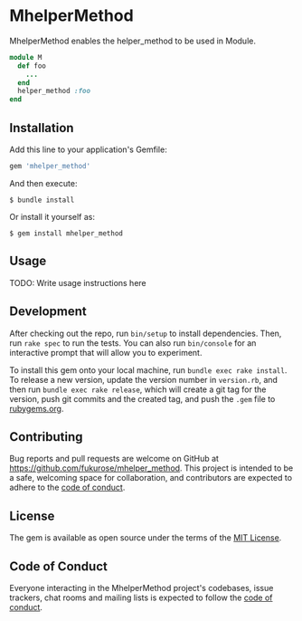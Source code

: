 # MhelperMethod

MhelperMethod enables the helper_method to be used in Module.

```ruby
module M
  def foo
    ...
  end
  helper_method :foo
end
```

## Installation

Add this line to your application's Gemfile:

```ruby
gem 'mhelper_method'
```

And then execute:

    $ bundle install

Or install it yourself as:

    $ gem install mhelper_method

## Usage

TODO: Write usage instructions here

## Development

After checking out the repo, run `bin/setup` to install dependencies. Then, run `rake spec` to run the tests. You can also run `bin/console` for an interactive prompt that will allow you to experiment.

To install this gem onto your local machine, run `bundle exec rake install`. To release a new version, update the version number in `version.rb`, and then run `bundle exec rake release`, which will create a git tag for the version, push git commits and the created tag, and push the `.gem` file to [rubygems.org](https://rubygems.org).

## Contributing

Bug reports and pull requests are welcome on GitHub at https://github.com/fukurose/mhelper_method. This project is intended to be a safe, welcoming space for collaboration, and contributors are expected to adhere to the [code of conduct](https://github.com/fukurose/mhelper_method/blob/master/CODE_OF_CONDUCT.md).

## License

The gem is available as open source under the terms of the [MIT License](https://opensource.org/licenses/MIT).

## Code of Conduct

Everyone interacting in the MhelperMethod project's codebases, issue trackers, chat rooms and mailing lists is expected to follow the [code of conduct](https://github.com/fukurose/mhelper_method/blob/master/CODE_OF_CONDUCT.md).

